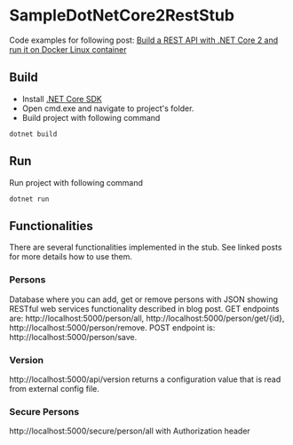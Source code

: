 # SampleDotNetCore2RestStub #

Code examples for following post: <a href="http://automationrhapsody.com/build-a-rest-api-with-net-core-2-and-run-it-on-docker-linux-container/">Build a REST API with .NET Core 2 and run it on Docker Linux container</a>

## Build ##
* Install <a href="https://www.microsoft.com/net/download/windows" target="_blank">.NET Core SDK</a>
* Open cmd.exe and navigate to project's folder.
* Build project with following command

`dotnet build`

## Run ##
Run project with following command

`dotnet run`

## Functionalities ##

There are several functionalities implemented in the stub. See linked posts for more details how to use them.

### Persons ###

Database where you can add, get or remove persons with JSON showing RESTful web services functionality described in blog post. GET endpoints are: http://localhost:5000/person/all, http://localhost:5000/person/get/{id}, http://localhost:5000/person/remove. POST endpoint is: http://localhost:5000/person/save.

### Version ###

http://localhost:5000/api/version returns a configuration value that is read from external config file.

### Secure Persons ###

http://localhost:5000/secure/person/all with Authorization header
